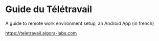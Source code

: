 # Guide du Télétravail
A guide to remote work environment setup, an Android App (in french)

https://teletravail.algora-labs.com
